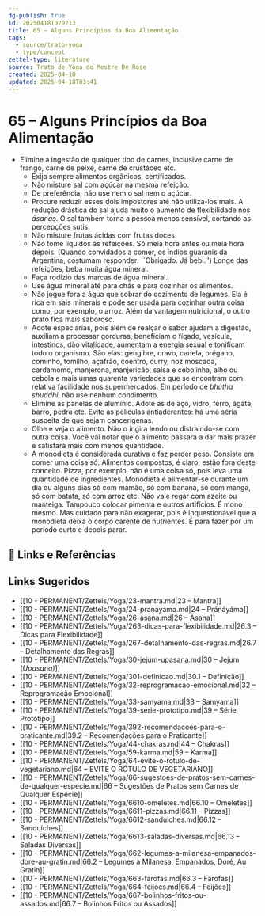 ```yaml
---
dg-publish: true
id: 20250418T020213
title: 65 – Alguns Princípios da Boa Alimentação
tags:
  - source/trato-yoga
  - type/concept
zettel-type: literature
source: Trato de Yôga do Mestre De Rose
created: 2025-04-18
updated: 2025-04-18T03:41
---
```


# 65 – Alguns Princípios da Boa Alimentação

-  Elimine a ingestão de qualquer tipo de carnes, inclusive carne de frango, carne de peixe, carne de crustáceo etc.
    -  Exija sempre alimentos orgânicos, certificados.
    -  Não misture sal com açúcar na mesma refeição.
    -  De preferência, não use nem o sal nem o açúcar. 
    -  Procure reduzir esses dois impostores até não utilizá-los mais. A redução drástica do sal ajuda muito o aumento de flexibilidade nos *ásanas*. O sal também torna a pessoa menos sensível, cortando as percepções sutis.
    -  Não misture frutas ácidas com frutas doces.
    -  Não tome líquidos às refeições. Só meia hora antes ou meia hora depois. (Quando convidados a comer, os índios guaranis da Argentina, costumam responder: ``Obrigado. Já bebi.'') Longe das refeições, beba muita água mineral.
    -  Faça rodízio das marcas de água mineral.
    -  Use água mineral até para chás e para cozinhar os alimentos.
    -  Não jogue fora a água que sobrar do cozimento de legumes. Ela é rica em sais minerais e pode ser usada para cozinhar outra coisa como, por exemplo, o arroz. Além da vantagem nutricional, o outro prato fica mais saboroso.
    -  Adote especiarias, pois além de realçar o sabor ajudam a digestão, auxiliam a processar gorduras, beneficiam o fígado, vesícula, intestinos, dão vitalidade, aumentam a energia sexual e tonificam todo o organismo. São elas: gengibre, cravo, canela, orégano, cominho, tomilho, açafrão, coentro, curry, noz moscada, cardamomo, manjerona, manjericão, salsa e cebolinha, alho ou cebola e mais umas quarenta variedades que se encontram com relativa facilidade nos supermercados. Em período de *bhútha shuddhi*, não use nenhum condimento.
    -  Elimine as panelas de alumínio. Adote as de aço, vidro, ferro, ágata, barro, pedra etc. Evite as películas antiaderentes: há uma séria suspeita de que sejam cancerígenas.
    -  Olhe e veja o alimento. Não o ingira lendo ou distraindo-se com outra coisa. Você vai notar que o alimento passará a dar mais prazer e satisfará mais com menos quantidade.
    -  A monodieta é considerada curativa e faz perder peso. Consiste em comer uma coisa só. Alimentos compostos, é claro, estão fora deste conceito. Pizza, por exemplo, não é uma coisa só, pois leva uma quantidade de ingredientes. Monodieta é alimentar-se durante um dia ou alguns dias só com mamão, só com banana, só com manga, só com batata, só com arroz etc. Não vale regar com azeite ou manteiga. Tampouco colocar pimenta e outros artifícios. É mono mesmo. Mas cuidado para não exagerar, pois é inquestionável que a monodieta deixa o corpo carente de nutrientes. É para fazer por um período curto e depois parar.

## 🔗 Links e Referências

## Links Sugeridos

- [[10 - PERMANENT/Zettels/Yoga/23-mantra.md\|23 – Mantra]]
- [[10 - PERMANENT/Zettels/Yoga/24-pranayama.md\|24 – Pránáyáma]]
- [[10 - PERMANENT/Zettels/Yoga/26-asana.md\|26 – Ásana]]
- [[10 - PERMANENT/Zettels/Yoga/263-dicas-para-flexibilidade.md\|26.3 – Dicas para Flexibilidade]]
- [[10 - PERMANENT/Zettels/Yoga/267-detalhamento-das-regras.md\|26.7 – Detalhamento das Regras]]
- [[10 - PERMANENT/Zettels/Yoga/30-jejum-upasana.md\|30 – Jejum (*Upasana)*]]
- [[10 - PERMANENT/Zettels/Yoga/301-definicao.md\|30.1 – Definição]]
- [[10 - PERMANENT/Zettels/Yoga/32-reprogramacao-emocional.md\|32 – Reprogramação Emocional]]
- [[10 - PERMANENT/Zettels/Yoga/33-samyama.md\|33 – Samyama]]
- [[10 - PERMANENT/Zettels/Yoga/39-serie-prototipo.md\|39 – Série Protótipo]]
- [[10 - PERMANENT/Zettels/Yoga/392-recomendacoes-para-o-praticante.md\|39.2 – Recomendações para o Praticante]]
- [[10 - PERMANENT/Zettels/Yoga/44-chakras.md\|44 – Chakras]]
- [[10 - PERMANENT/Zettels/Yoga/59-karma.md\|59 – Karma]]
- [[10 - PERMANENT/Zettels/Yoga/64-evite-o-rotulo-de-vegetariano.md\|64 – EVITE O RÓTULO DE VEGETARIANO]]
- [[10 - PERMANENT/Zettels/Yoga/66-sugestoes-de-pratos-sem-carnes-de-qualquer-especie.md\|66 – Sugestões de Pratos sem Carnes de Qualquer Espécie]]
- [[10 - PERMANENT/Zettels/Yoga/6610-omeletes.md\|66.10 – Omeletes]]
- [[10 - PERMANENT/Zettels/Yoga/6611-pizzas.md\|66.11 – Pizzas]]
- [[10 - PERMANENT/Zettels/Yoga/6612-sanduiches.md\|66.12 – Sanduíches]]
- [[10 - PERMANENT/Zettels/Yoga/6613-saladas-diversas.md\|66.13 – Saladas Diversas]]
- [[10 - PERMANENT/Zettels/Yoga/662-legumes-a-milanesa-empanados-dore-au-gratin.md\|66.2 – Legumes à Milanesa, Empanados, Doré, Au Gratin]]
- [[10 - PERMANENT/Zettels/Yoga/663-farofas.md\|66.3 – Farofas]]
- [[10 - PERMANENT/Zettels/Yoga/664-feijoes.md\|66.4 – Feijões]]
- [[10 - PERMANENT/Zettels/Yoga/667-bolinhos-fritos-ou-assados.md\|66.7 – Bolinhos Fritos ou Assados]]
